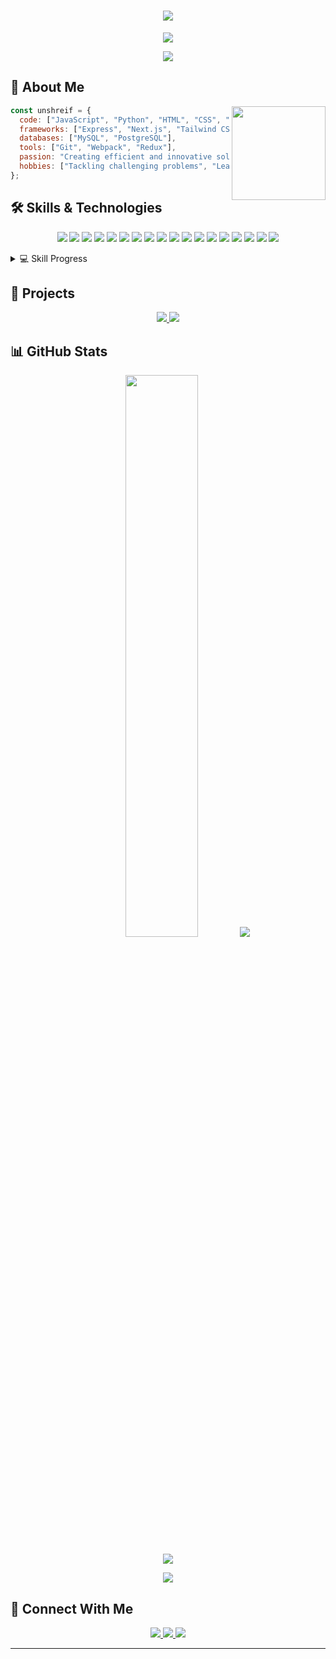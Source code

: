 <h1 align="center">
  <img src="https://readme-typing-svg.herokuapp.com/?lines=👋+Hi+there!;I'm+Muhmd&center=true&size=30">
</h1>

<p align="center">
  <img src="https://komarev.com/ghpvc/?username=unshreif&color=blueviolet&style=flat-square&label=Profile+Views">
</p>

<div align="center">
  <img src="https://github-profile-trophy.vercel.app/?username=unshreif&theme=radical&no-frame=true&no-bg=true&margin-w=4">
</div>

## 💫 About Me
<img align="right" height="150" src="https://media.giphy.com/media/M9gbBd9nbDrOTu1Mqx/giphy.gif">

```javascript
const unshreif = {
  code: ["JavaScript", "Python", "HTML", "CSS", "TypeScript", "React", "Node.js"],
  frameworks: ["Express", "Next.js", "Tailwind CSS"],
  databases: ["MySQL", "PostgreSQL"],
  tools: ["Git", "Webpack", "Redux"],
  passion: "Creating efficient and innovative solutions",
  hobbies: ["Tackling challenging problems", "Learning new technologies"]
};
```

## 🛠️ Skills & Technologies
<p align="center">
  <img src="https://img.shields.io/badge/HTML5-E34F26?style=for-the-badge&logo=html5&logoColor=white" />
  <img src="https://img.shields.io/badge/CSS3-1572B6?style=for-the-badge&logo=css3&logoColor=white" />
  <img src="https://img.shields.io/badge/JavaScript-F7DF1E?style=for-the-badge&logo=javascript&logoColor=black" />
  <img src="https://img.shields.io/badge/Python-3776AB?style=for-the-badge&logo=python&logoColor=white" />
  <img src="https://img.shields.io/badge/C++-00599C?style=for-the-badge&logo=cplusplus&logoColor=white" />
  <img src="https://img.shields.io/badge/TypeScript-3178C6?style=for-the-badge&logo=typescript&logoColor=white" />
  <img src="https://img.shields.io/badge/React-61DAFB?style=for-the-badge&logo=react&logoColor=black" />
  <img src="https://img.shields.io/badge/Node.js-339933?style=for-the-badge&logo=nodedotjs&logoColor=white" />
  <img src="https://img.shields.io/badge/Express-000000?style=for-the-badge&logo=express&logoColor=white" />
  <img src="https://img.shields.io/badge/Tailwind_CSS-06B6D4?style=for-the-badge&logo=tailwindcss&logoColor=white" />
  <img src="https://img.shields.io/badge/MySQL-4479A1?style=for-the-badge&logo=mysql&logoColor=white" />
  <img src="https://img.shields.io/badge/Git-F05032?style=for-the-badge&logo=git&logoColor=white" />
  <img src="https://img.shields.io/badge/GitHub-181717?style=for-the-badge&logo=github&logoColor=white" />
  <img src="https://img.shields.io/badge/Figma-F24E1E?style=for-the-badge&logo=figma&logoColor=white" />
  <img src="https://img.shields.io/badge/Responsive_Design-025E8C?style=for-the-badge&logo=google-chrome&logoColor=white" />
  <img src="https://img.shields.io/badge/Performance_Optimization-00C7B7?style=for-the-badge&logo=lighthouse&logoColor=white" />
  <img src="https://img.shields.io/badge/Problem_Solving-FFA116?style=for-the-badge&logo=leetcode&logoColor=white" />
  <img src="https://img.shields.io/badge/API_Integration-0096FF?style=for-the-badge&logo=postman&logoColor=white" />
  
</p>

<details>
  <summary>💻 Skill Progress</summary>
  <br>
  
  ```text
  Python       ███████████████████░░   85%
  JavaScript   ████████████████░░░░░░   75%
  HTML         ██████████████████████   95%
  CSS          ████████████████░░░░░░   75%
  React        ███████████████░░░░░░░   70%
  Node.js      ████████████████░░░░░░   75%
  TypeScript   ██████████████░░░░░░░░   65%
  mySQL        ███████████████░░░░░░░   70%
  Git          ███████████████░░░░░░░   70%
  ```
</details>

## 🚀 Projects
<div align="center">
  <a href="https://github.com/unshreif/unit-convertor">
    <img src="https://github-readme-stats.vercel.app/api/pin/?username=unshreif&repo=unit-Convertor&theme=radical&hide_border=true">
  </a>
  <a href="https://github.com/unshreif/Portfolio">
    <img src="https://github-readme-stats.vercel.app/api/pin/?username=unshreif&repo=portfolio&theme=radical&hide_border=true">
  </a>
</div>

## 📊 GitHub Stats
<p align="center">
  <img width="48%" src="https://github-readme-stats.vercel.app/api?username=unshreif&show_icons=true&theme=radical&hide_border=true" />
  <img src="https://github-readme-streak-stats.herokuapp.com/?user=unshreif&theme=radical&hide_border=true">
</p>

<p align="center">
  <img src="https://github-readme-stats.vercel.app/api/top-langs/?username=unshreif&layout=compact&theme=radical&hide_border=true" />
</p>

<p align="center">
  <img src="https://github-profile-summary-cards.vercel.app/api/cards/profile-details?username=unshreif&theme=radical" />
</p>

## 🔗 Connect With Me
<p align="center">
  <a href="https://github.com/unshreif">
    <img src="https://img.shields.io/badge/GitHub-100000?style=for-the-badge&logo=github&logoColor=white" />
  </a>
  <a href="https://linkedin.com/in/unshreif">
    <img src="https://img.shields.io/badge/LinkedIn-0077B5?style=for-the-badge&logo=linkedin&logoColor=white" />
  </a>
  <a href="https://twitter.com/unshreif">
    <img src="https://img.shields.io/badge/Twitter-1DA1F2?style=for-the-badge&logo=twitter&logoColor=white" />
  </a>

</p>


---
